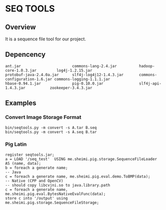 SEQ TOOLS
=========

Overview
--------
It is a sequence file tool for our project.

Depencency
----------
    ant.jar                       commons-lang-2.4.jar          hadoop-core-1.0.3.jar         log4j-1.2.15.jar
    protobuf-java-2.4.0a.jar      slf4j-log4j12-1.4.3.jar       commons-configuration-1.6.jar commons-logging-1.1.1.jar
    hbase-0.94.1.jar              pig-0.10.0.jar                slf4j-api-1.4.3.jar           zookeeper-3.4.3.jar

Examples
--------

### Convert Image Storage Format

    bin/seqtools.py -m convert -s A.tar B.seq
    bin/seqtools.py -m convert -s A.seq B.tar

### Pig Latin

    register seqtools.jar;
    a = LOAD '/seq_test'  USING me.sheimi.pig.storage.SequenceFileLoader AS (name, data);
    b = foreach a generate name;
    -- Java
    c = foreach a generate name, me.sheimi.pig.eval.demo.ToBMP(data);
    -- Native (CPP and OpenCV)
    -- should copy libcvjni.so to java.library.path
    c = foreach a generate name, me.sheimi.pig.eval.BytesNativeEvalFunc(data);
    store c into '/output' using me.sheimi.pig.storage.SequenceFileStorage;
